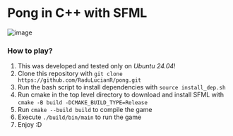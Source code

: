 # Pong in C++ with SFML

![image](https://github.com/user-attachments/assets/38b88a3c-7cbd-422c-a86c-3d7ef8938bdf)

### How to play?
1. This was developed and tested only on *Ubuntu 24.04*!
2. Clone this repository with `git clone https://github.com/RaduLucianR/pong.git`
3. Run the bash script to install dependencies with `source install_dep.sh`
4. Run cmake in the top level directory to download and install SFML with `cmake -B build -DCMAKE_BUILD_TYPE=Release`
5. Run `cmake --build build` to compile the game
6. Execute `./build/bin/main` to run the game
7. Enjoy :D
